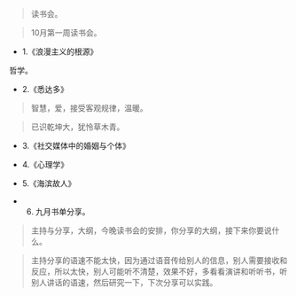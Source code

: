 >读书会。

>10月第一周读书会。

- 1.《浪漫主义的根源》

哲学。

- 2.《悉达多》

>智慧，爱，接受客观规律，温暖。

>已识乾坤大，犹怜草木青。

- 3.《社交媒体中的婚姻与个体》

- 4.《心理学》

- 5.《海滨故人》

- 6. 九月书单分享。

>主持与分享，大纲，今晚读书会的安排，你分享的大纲，接下来你要说什么。

>主持分享的语速不能太快，因为通过语音传给别人的信息，别人需要接收和反应，所以太快，别人可能听不清楚，效果不好，多看看演讲和听听书，听别人讲话的语速，然后研究一下，下次分享可以实践。
